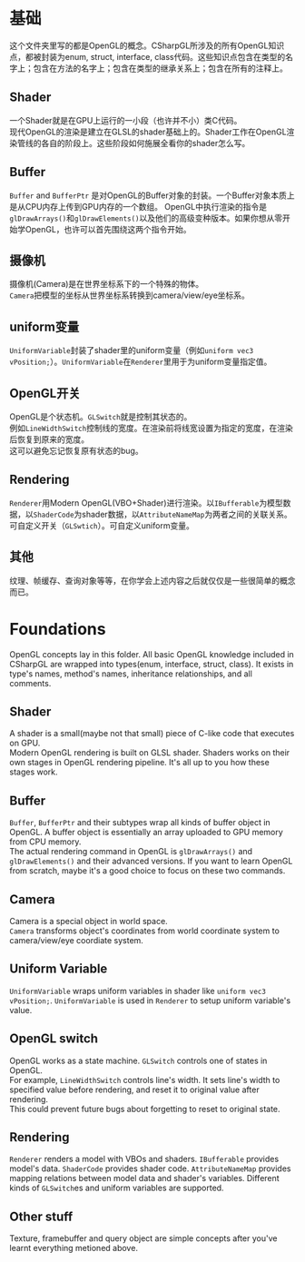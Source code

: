 ﻿# 基础
这个文件夹里写的都是OpenGL的概念。CSharpGL所涉及的所有OpenGL知识点，都被封装为enum, struct, interface, class代码。这些知识点包含在类型的名字上；包含在方法的名字上；包含在类型的继承关系上；包含在所有的注释上。
## Shader
一个Shader就是在GPU上运行的一小段（也许并不小）类C代码。  
现代OpenGL的渲染是建立在GLSL的shader基础上的。Shader工作在OpenGL渲染管线的各自的阶段上。这些阶段如何施展全看你的shader怎么写。
## Buffer
`Buffer` and `BufferPtr` 是对OpenGL的Buffer对象的封装。一个Buffer对象本质上是从CPU内存上传到GPU内存的一个数组。
OpenGL中执行渲染的指令是`glDrawArrays()`和`glDrawElements()`以及他们的高级变种版本。如果你想从零开始学OpenGL，也许可以首先围绕这两个指令开始。
## 摄像机
摄像机(Camera)是在世界坐标系下的一个特殊的物体。  
`Camera`把模型的坐标从世界坐标系转换到camera/view/eye坐标系。
## uniform变量
`UniformVariable`封装了shader里的uniform变量（例如`uniform vec3 vPosition;`）。`UniformVariable`在`Renderer`里用于为uniform变量指定值。
## OpenGL开关
OpenGL是个状态机。`GLSwitch`就是控制其状态的。  
例如`LineWidthSwitch`控制线的宽度。在渲染前将线宽设置为指定的宽度，在渲染后恢复到原来的宽度。  
这可以避免忘记恢复原有状态的bug。
## Rendering
`Renderer`用Modern OpenGL(VBO+Shader)进行渲染。以`IBufferable`为模型数据，以`ShaderCode`为shader数据，以`AttributeNameMap`为两者之间的关联关系。可自定义开关（`GLSwtich`）。可自定义uniform变量。
## 其他
纹理、帧缓存、查询对象等等，在你学会上述内容之后就仅仅是一些很简单的概念而已。

# Foundations
OpenGL concepts lay in this folder. All basic OpenGL knowledge included in CSharpGL are wrapped into types(enum, interface, struct, class). It exists in type's names, method's names, inheritance relationships, and all comments.
## Shader
A shader is a small(maybe not that small) piece of C-like code that executes on GPU.  
Modern OpenGL rendering is built on GLSL shader. Shaders works on their own stages in OpenGL rendering pipeline. It's all up to you how these stages work.
## Buffer
`Buffer`, `BufferPtr` and their subtypes wrap all kinds of buffer object in OpenGL. A buffer object is essentially an array uploaded to GPU memory from CPU memory.  
The actual rendering command in OpenGL is `glDrawArrays()` and `glDrawElements()` and their advanced versions. If you want to learn OpenGL from scratch, maybe it's a good choice to focus on these two commands.  
## Camera
Camera is a special object in world space.  
`Camera` transforms object's coordinates from world coordinate system to camera/view/eye coordiate system.
## Uniform Variable
`UniformVariable` wraps uniform variables in shader like `uniform vec3 vPosition;`. `UniformVariable` is used in `Renderer` to setup uniform variable's value.
## OpenGL switch
OpenGL works as a state machine. `GLSwitch` controls one of states in OpenGL.  
For example, `LineWidthSwitch` controls line's width. It sets line's width to specified value before rendering, and reset it to original value after rendering.  
This could prevent future bugs about forgetting to reset to original state.
## Rendering
`Renderer` renders a model with VBOs and shaders. `IBufferable` provides model's data. `ShaderCode` provides shader code. `AttributeNameMap` provides mapping relations between model data and shader's variables. Different kinds of `GLSwitch`es and uniform variables are supported.
## Other stuff
Texture, framebuffer and query object are simple concepts after you've learnt everything metioned above.
